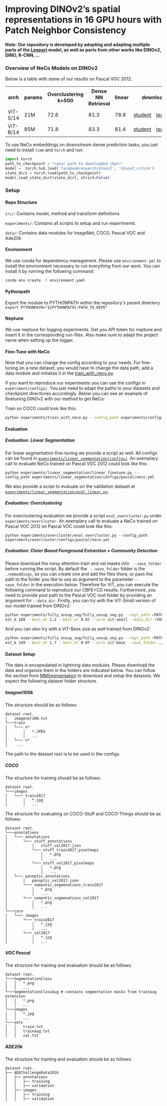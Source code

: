 # Improving DINOv2’s spatial representations in 16 GPU hours with Patch Neighbor Consistency

#### Note: Our repository is developed by adopting and adapting multiple parts of the [Leopart](https://github.com/MkuuWaUjinga/leopart) model, as well as parts from other works like DINOv2, DINO, R-CNN, ...
### Overview of NeCo Models on DINOv2

Below is a table with some of our results on Pascal VOC 2012. 
<table>
  <tr>
    <th>arch</th>
    <th>params</th>
    <th>Overclustering k=500</th>
    <th>Dense NN Retrieval</th>
    <th>linear</th>
    <th colspan="2">download</th>
    
  </tr>
  <tr>
    <td>ViT-S/14</td>
    <td>21M</td>
    <td>72.6</td>
    <td>81.3</td>
    <td>78.9</td>
    <td><a href="https://1drv.ms/u/c/67fac29a77adbae6/EWvXdau9r6NIr-vIc_xDlxAB1sDrljoaPR_A3JhIEeE8dw?e=pOXEXG">student</a></td>
    <td><a href="https://1drv.ms/u/c/67fac29a77adbae6/EYUuXDWfsd1Pi_MgkYcEVfcB_wVWeIr9faBO5xdc4L4REA?e=BW5aLc">teacher</a></td>
  </tr>
  <tr>
    <td>ViT-B/14</td>
    <td>85M</td>
    <td>71.8</td>
    <td>83.3</td>
    <td>81.4</td>
    <td><a href="https://1drv.ms/u/c/67fac29a77adbae6/EQGCG4KgPW9Eqgl_xcwFcgsBitTXIOL1GfGcUa1MJq4cUw?e=WQb7R7">student</a></td>
    <td><a href="https://1drv.ms/u/c/67fac29a77adbae6/EdR_Fily3xNInI-QlW2MGIUBt3DdDoMD8dGvvDDFn8wiPQ?e=oFaZhp">teacher</a></td>
  </tr>
</table>



To use NeCo embeddings on downstream dense prediction tasks, you just need to install `timm`  and `torch` and run:

```python
import torch
path_to_checkpoint = "<your path to downloaded ckpt>"
model =  torch.hub.load('facebookresearch/dinov2', 'dinov2_vits14')
state_dict = torch.load(path_to_checkpoint)
model.load_state_dict(state_dict, strict=False)
```

### Setup

#### Repo Structure
`src/`: Contains model, method and transform definitions 

`experiments/`: Contains all scripts to setup and run experiments. 

`data/`: Contains data modules for ImageNet, COCO, Pascal VOC and Ade20k

#### Environment
We use conda for dependency management. 
Please use `environment.yml` to install the environment necessary to run everything from our work. 
You can install it by running the following command:
```bash
conda env create -f environment.yaml
```

#### Pythonpath
Export the module to PYTHONPATH within the repository's parent directory.
`
export PYTHONPATH="${PYTHONPATH}:PATH_TO_REPO"
`
#### Neptune
We use neptune for logging experiments.
Get you API token for neptune and insert it in the corresponding run-files.
Also make sure to adapt the project name when setting up the logger.

#### Fine-Tune with NeCo
Note that you can change the config according to your needs. For fine-tuning on a new dataset, you would have to 
change the data path, add a data module and initialize it in the [train_with_neco.py](./experiments/train_with_neco.py).

If you want to reproduce our experiments you can use the configs in `experiment/configs/`. 
You just need to adapt the paths to your datasets and checkpoint directories accordingly.
Below you can see an example of finetuning DINOv2 with our method to get NeCo:

Train on COCO could look like this:
```bash
python experiments/train_with_neco.py --config_path experiments/configs/neco_224x224.yml
```

#### Evaluation

##### Evaluation: Linear Segmentation
For linear segmentation fine-tuning we provide a script as well. All configs can be found in [`experiments/linear_segmentation/configs/`](experiments/linear_segmentation/configs/). 
An exemplary call to evaluate NeCo trained on Pascal VOC 2012 could look like this:
```
python experiments/linear_segmentation/linear_finetune.py --config_path experiments/linear_segmentation/configs/pascal/neco.yml
```
We also provide a script to evaluate on the validation dataset at [`experiments/linear_segmentation/eval_linear.py`](experiments/linear_segmentation/eval_linear.py).

##### Evaluation: Overclustering
For overclustering evaluation we provide a script `eval_overcluster.py` under `experiments/overcluster`.
An exemplary call to evaluate a NeCo trained on Pascal VOC 2012 on Pascal VOC could look like this:
```
python experiments/overcluster/eval_overcluster.py --config_path experiments/overcluster/configs/pascal/neco.yml
```

##### Evaluation: Clster Based Foreground Extraction + Community Detection
Please download the noisy attention train and val masks into ` --save_folder` before running the script. By default the ` --save_folder`  folder is the `./embeddings`, so you can create one and add the files there, or pass the path to the folder you like to use as argument to the parameter `--save_folder` in the execution below. 
Therefore for ViT, you can execute the following command to reproduce our CBFE+CD results. Furthermore, you need to provide yout path to the Pascal VOC root folder by providing an argument for `--data_dir`.
Firstly, you can try with the ViT-Small version of our model trained from DINOv2:
```bash
python experiments/fully_unsup_seg/fully_unsup_seg.py --ckpt_path <PATH TO VIT_SMALL CHECKPOINT>  --experiment_name vit14s --b
est_k 189 --best_mt 1.2 --best_wt 0.07 --arch vit-small --data_dir <YOUR PATH>

```
And you can also try with a ViT-Base size as well trained from DINOv2:
```bash
python experiments/fully_unsup_seg/fully_unsup_seg.py --ckpt_path <PATH TO VIT_BASE CHECKPOINT>  --experiment_name vit14s --b
est_k 149 --best_mt 1.7 --best_wt 0.07 --arch vit-base --save_folder ./embeddings_base --data_dir <YOUR PATH>
```


#### Dataset Setup
The data is encapsulated in lightning data modules. 
Please download the data and organize them in the folders are indicated below.
You can follow the section from [MMSegmentation](https://github.com/open-mmlab/mmsegmentation/blob/main/docs/en/user_guides/2_dataset_prepare.md)
to download and setup the datasets. We expect the following dataset folder structure.

##### Imagnet100k
The structure should be as follows:
```
dataset root.
│   imagenet100.txt
└───train
│   └─── n*
│       │   *.JPEG
│       │   ...
│   └─── n*
│    ...
```
The path to the dataset root is to be used in the configs.

##### COCO
The structure for training should be as follows:
```
dataset root.
└───images
│   └─── train2017
│       │   *.jpg
│       │   ...
```

The structure for evaluating on COCO-Stuff and COCO-Things should be as follows:
```
dataset root.
└───annotations
│   └─── annotations
│       └─── stuff_annotations
│           │   stuff_val2017.json
│           └─── stuff_train2017_pixelmaps
│               │   *.png
│               │   ...
│           └─── stuff_val2017_pixelmaps
│               │   *.png
│               │   ...
│   └─── panoptic_annotations
│       │   panoptic_val2017.json
│       └─── semantic_segmenations_train2017
│           │   *.png
│           │   ...
│       └─── semantic_segmenations_val2017
│           │   *.png
│           │   ...
└───coco
│   └─── images
│       └─── train2017
│           │   *.jpg
│           │   ...
│       └─── val2017
│           │   *.jpg
│           │   ...
```
##### VOC Pascal
The structure for training and evaluation should be as follows:
```
dataset root.
└───SegmentationClass
│   │   *.png
│   │   ...
└───SegmentationClassAug # contains segmentation masks from trainaug extension 
│   │   *.png
│   │   ...
└───images
│   │   *.jpg
│   │   ...
└───sets
│   │   train.txt
│   │   trainaug.txt
│   │   val.txt
```

##### ADE20k
The structure for training and evaluation should be as follows:
```
dataset root.
├── ADEChallengeData2016
│   ├── annotations
│   │   ├── training
│   │   ├── validation
│   ├── images
│   │   ├── training
│   │   ├── validation
```


